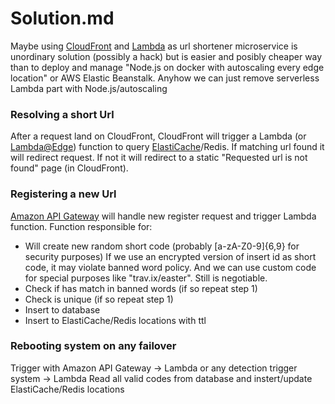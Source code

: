 # Solution.md
Maybe using [CloudFront] and [Lambda] as url shortener microservice is unordinary solution (possibly a hack) but is easier and posibly cheaper way than to deploy and manage "Node.js on docker with autoscaling every edge location" or AWS Elastic Beanstalk.
Anyhow we can just remove serverless Lambda part with Node.js/autoscaling 

### Resolving a short Url
After a request land on CloudFront, CloudFront will trigger a Lambda (or [Lambda@Edge]) function to query [ElastiCache]/Redis. If matching url found it will redirect request.
If not it will redirect to a static "Requested url is not found" page (in CloudFront).

### Registering a new Url
[Amazon API Gateway] will handle new register request and trigger Lambda function.
Function responsible for:
- Will create new random short code (probably [a-zA-Z0-9]{6,9} for security purposes)
  If we use an encrypted version of insert id as short code, it may violate banned word policy. 
  And we can use custom code for special purposes like "trav.ix/easter". Still is negotiable.
- Check if has match in banned words (if so repeat step 1)
- Check is unique (if so repeat step 1)
- Insert to database
- Insert to ElastiCache/Redis locations with ttl

### Rebooting system on any failover
Trigger with Amazon API Gateway -> Lambda or any detection trigger system -> Lambda
Read all valid codes from database and instert/update ElastiCache/Redis locations

[Lambda]: <https://aws.amazon.com/lambda/>
[Lambda@Edge]: <http://docs.aws.amazon.com/lambda/latest/dg/lambda-edge.html>
[CloudFront]: <https://aws.amazon.com/cloudfront/>
[Amazon API Gateway]: <https://aws.amazon.com/api-gateway/>
[ElastiCache]: <https://aws.amazon.com/elasticache/>